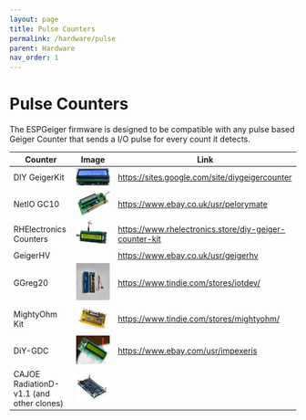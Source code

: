 ```yaml
---
layout: page
title: Pulse Counters
permalink: /hardware/pulse
parent: Hardware
nav_order: 1
---
```


# Pulse Counters

The ESPGeiger firmware is designed to be compatible with any pulse based Geiger Counter that sends a I/O pulse for every count it detects.

| Counter | Image | Link |
|---|---|---|
DIY GeigerKit | ![DIY GeigerKit](img/diygeiger.jpg) | https://sites.google.com/site/diygeigercounter
NetIO GC10 | ![NetIO GC10](img/gc10.jpg) | https://www.ebay.co.uk/usr/pelorymate
RHElectronics Counters | ![RH-K-GK-2-A](img/RH-K-GK-2-A.jpg) | https://www.rhelectronics.store/diy-geiger-counter-kit
GeigerHV | | https://www.ebay.co.uk/usr/geigerhv
GGreg20 | ![GGreg20](img/ggreg.jpg) | https://www.tindie.com/stores/iotdev/
MightyOhm Kit | ![MightyOhm](img/mightyohm.jpg) | https://www.tindie.com/stores/mightyohm/
DiY-GDC | ![MightyOhm](img/DiY-GDC.jpg) | https://www.ebay.com/usr/impexeris
CAJOE RadiationD-v1.1 (and other clones) | ![CAJOE RadiationD-v1.1](img/cajoev11.jpg) |
